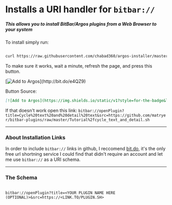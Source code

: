 
# Installs a URI handler for `bitbar://`

##### This allows you to install BitBar/Argos plugins from a Web Browser to your system

To install simply run:

```bash

curl https://raw.githubusercontent.com/chabad360/argos-installer/master/install.sh | sudo sh

```

To make sure it works, wait a minute, refresh the page, and press this button.

[![Add to Argos](https://img.shields.io/static/v1?style=for-the-badge&logo=addthis&message=Add+to+Argos&color=green&logoColor=white&label=&link="bitbar://openPlugin?title=Cycle%20text%20and%20detail%20text&src="https://github.com/matryer/bitbar-plugins/raw/master/Tutorial%2fcycle_text_and_detail.sh")](http://bit.do/e4QZ9)

Button Source:

```markdown
[![Add to Argos](https://img.shields.io/static/v1?style=for-the-badge&logo=addthis&message=Add+to+Argos&color=green&logoColor=white&label=&link="bitbar://openPlugin?title=<YOUR PLUGIN NAME HERE (OPTIONAL)>&src=https://<LINK.TO/PLUGIN.SH>")](<SHORTENED LINK>)
```

If that doesn't work open this link: `bitbar://openPlugin?title=Cycle%20text%20and%20detail%20text&src=https://github.com/matryer/bitbar-plugins/raw/master/Tutorial%2fcycle_text_and_detail.sh`

___

### About Installation Links

In order to include `bitbar://` links in github, I reccomend [bit.do](bit.do), it's the only free url shortning service I could find that didn't require an account and let me use `bitbar://` as a URI schema.

___

### The Schema

```uri

bitbar://openPlugin?title=<YOUR PLUGIN NAME HERE (OPTIONAL)>&src=https://<LINK.TO/PLUGIN.SH>

```
